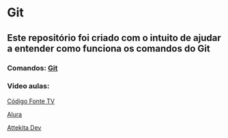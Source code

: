 # Git

## Este repositório foi criado com o intuito de ajudar a entender como funciona os comandos do Git  

### Comandos: [ Git ](https://github.com/NHO93/Git-GitHub/blob/master/Git.mkd)


### Video aulas:

[Código Fonte TV](https://www.youtube.com/watch?v=ts-H3W1uLMM&list=RQ66oXeoCwKgWoAPaFpN4XjW4zbnY&t=623s)

[Alura](https://www.youtube.com/watch?v=P4BNi_yPehc)

[Attekita Dev](https://www.youtube.com/watch?v=P9xXbEhqhqA)

[]()
